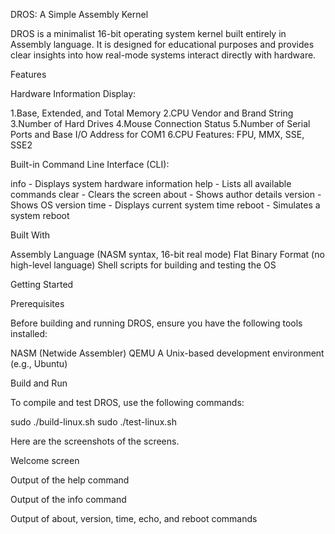 DROS: A Simple Assembly Kernel

DROS is a minimalist 16-bit operating system kernel built entirely in Assembly language. It is designed for educational purposes and provides clear insights into how real-mode systems interact directly with hardware.

Features

Hardware Information Display:

1.Base, Extended, and Total Memory
2.CPU Vendor and Brand String
3.Number of Hard Drives
4.Mouse Connection Status
5.Number of Serial Ports and Base I/O Address for COM1
6.CPU Features: FPU, MMX, SSE, SSE2

Built-in Command Line Interface (CLI):

 info - Displays system hardware information
 help - Lists all available commands
 clear - Clears the screen
 about - Shows author details
 version - Shows OS version
 time - Displays current system time
 reboot - Simulates a system reboot

Built With

 Assembly Language (NASM syntax, 16-bit real mode)
 Flat Binary Format (no high-level language)
 Shell scripts for building and testing the OS

Getting Started

Prerequisites

Before building and running DROS, ensure you have the following tools installed:

 NASM (Netwide Assembler)
 QEMU
 A Unix-based development environment (e.g., Ubuntu)

Build and Run

To compile and test DROS, use the following commands:

 sudo ./build-linux.sh
 sudo ./test-linux.sh

Here are the screenshots of the screens.

Welcome screen


Output of the help command

Output of the info command

Output of about, version, time, echo, and reboot commands







